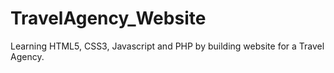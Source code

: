 # TravelAgency_Website

Learning HTML5, CSS3, Javascript and PHP by building website for a Travel Agency.
